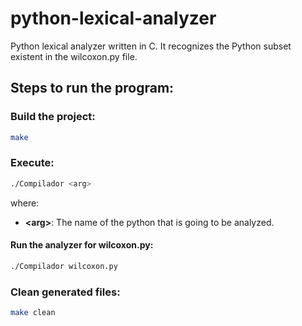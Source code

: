 # python-lexical-analyzer
Python lexical analyzer written in C. It recognizes the Python subset existent in the wilcoxon.py file.

## Steps to run the program:

### Build the project:
```bash
make
```
### Execute:
```bash
./Compilador <arg>
```     
where:
- **\<arg>**: The name of the python that is going to be analyzed.

#### Run the analyzer for wilcoxon.py:
```bash
./Compilador wilcoxon.py
```

### Clean generated files:
```bash
make clean
```
